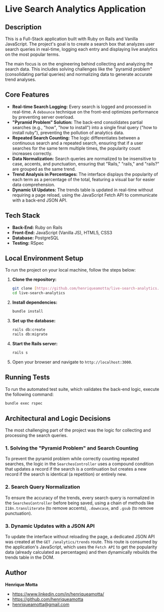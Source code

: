 # Live Search Analytics Application

## Description

This is a Full-Stack application built with Ruby on Rails and Vanilla JavaScript. The project's goal is to create a search box that analyzes user search queries in real-time, logging each entry and displaying live analytics on the most popular terms.

The main focus is on the engineering behind collecting and analyzing the search data. This includes solving challenges like the "pyramid problem" (consolidating partial queries) and normalizing data to generate accurate trend analyses.

## Core Features

-   **Real-time Search Logging:** Every search is logged and processed in real-time. A `debounce` technique on the front-end optimizes performance by preventing server overload.
-   **"Pyramid Problem" Solution:** The back-end consolidates partial searches (e.g., "how", "how to install") into a single final query ("how to install ruby"), preventing the pollution of analytics data.
-   **Repeated Search Counting:** The logic differentiates between a continuous search and a repeated search, ensuring that if a user searches for the same term multiple times, the popularity count increases correctly.
-   **Data Normalization:** Search queries are normalized to be insensitive to case, accents, and punctuation, ensuring that "Rails," "rails," and "rails?" are grouped as the same trend.
-   **Trend Analysis in Percentages:** The interface displays the popularity of each term as a percentage of the total, featuring a visual bar for easier data comprehension.
-   **Dynamic UI Updates:** The trends table is updated in real-time without requiring a page reload, using the JavaScript Fetch API to communicate with a back-end JSON API.

## Tech Stack

-   **Back-End:** Ruby on Rails
-   **Front-End:** JavaScript (Vanilla JS), HTML5, CSS3
-   **Database:** PostgreSQL
-   **Testing:** RSpec

## Local Environment Setup

To run the project on your local machine, follow the steps below:

1.  **Clone the repository:**
    ```bash
    git clone [https://github.com/henriqueamotta/live-search-analytics.git](https://github.com/henriqueamotta/live-search-analytics.git)
    cd live-search-analytics
    ```

2.  **Install dependencies:**
    ```bash
    bundle install
    ```

3.  **Set up the database:**
    ```bash
    rails db:create
    rails db:migrate
    ```

4.  **Start the Rails server:**
    ```bash
    rails s
    ```

5.  Open your browser and navigate to `http://localhost:3000`.

## Running Tests

To run the automated test suite, which validates the back-end logic, execute the following command:
```bash
bundle exec rspec
```

## Architectural and Logic Decisions

The most challenging part of the project was the logic for collecting and processing the search queries.

### 1. Solving the "Pyramid Problem" and Search Counting
To prevent the pyramid problem while correctly counting repeated searches, the logic in the `SearchesController` uses a compound condition that updates a record if the search is a continuation but creates a new record if the search is identical (a repetition) or entirely new.

### 2. Search Query Normalization
To ensure the accuracy of the trends, every search query is normalized in the `SearchesController` before being saved, using a chain of methods like `I18n.transliterate` (to remove accents), `.downcase`, and `.gsub` (to remove punctuation).

### 3. Dynamic Updates with a JSON API
To update the interface without reloading the page, a dedicated JSON API was created at the `GET /analytics/trends` route. This route is consumed by the application's JavaScript, which uses the `Fetch API` to get the popularity data (already calculated as percentages) and then dynamically rebuilds the trends table in the DOM.

## Author

**Henrique Motta**
- https://www.linkedin.com/in/henriqueamotta/
- https://github.com/henriqueamotta
- henriqueamotta@gmail.com
